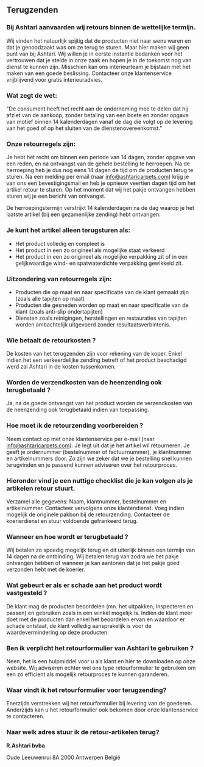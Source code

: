 ## Terugzenden

### Bij Ashtari aanvaarden wij retours binnen de wettelijke termijn.

Wij vinden het natuurlijk spijtig dat de producten niet naar wens waren en dat je genoodzaakt was om ze terug te sturen. Maar hier maken wij geen punt van bij Ashtari. Wij willen je in eerste instantie bedanken voor het vertrouwen dat je stelde in onze zaak en hopen je in de toekomst nog van dienst te kunnen zijn. Misschien kan ons interieurteam je bijstaan met het maken van een goede beslissing. Contacteer onze klantenservice vrijblijvend voor gratis interieuradvies.


### Wat zegt de wet:

"De consument heeft het recht aan de onderneming mee te delen dat hij afziet van de aankoop, zonder betaling van een boete en zonder opgave van motief binnen 14 kalenderdagen vanaf de dag die volgt op de levering van het goed of op het sluiten van de dienstenovereenkomst."


### Onze retourregels zijn:

Je hebt het recht om binnen een periode van 14 dagen, zonder opgave van een reden, en na ontvangst van de gehele bestelling te herroepen. Na de herroeping heb je dus nog eens 14 dagen de tijd om de producten terug te sturen. Na een melding per email (naar info@ashtaricarpets.com) krijg je van ons een bevestigingsmail en heb je opnieuw veertien dagen tijd om het artikel retour te sturen. Op het moment dat wij het pakje ontvangen hebben sturen wij je een bericht van ontvangst.

De herroepingstermijn verstrijkt 14 kalenderdagen na de dag waarop je het laatste artikel (bij een gezamenlijke zending) hebt ontvangen.


### Je kunt het artikel alleen terugsturen als:

- Het product volledig en compleet is
- Het product in een zo origineel als mogelijke staat verkeerd
- Het product in een zo origineel als mogelijke verpakking zit of in een gelijkwaardige wind- en spatwaterdichte verpakking gewikkeld zit.



### Uitzondering van retourregels zijn:

- Producten die op maat en naar specificatie van de klant gemaakt zijn (zoals alle tapijten op maat)
- Producten die gesneden worden op maat en naar specificatie van de klant (zoals anti-slip ondertapijten)
- Diensten zoals reinigingen, herstellingen en restauraties van tapijten worden ambachtelijk uitgevoerd zonder resultaatsverbintenis.


### Wie betaalt de retourkosten ?

De kosten van het terugzenden zijn voor rekening van de koper. Enkel indien het een verkeerdelijke zending betreft of het product beschadigd werd zal Ashtari in de kosten tussenkomen.



### Worden de verzendkosten van de heenzending ook terugbetaald ?

Ja, na de goede ontvangst van het product worden de verzendkosten van de heenzending ook terugbetaald indien van toepassing.



### Hoe moet ik de retourzending voorbereiden ?

Neem contact op met onze klantenservice per e-mail (naar info@ashtaricarpets.com). Je legt uit dat je het artikel wil retourneren. Je geeft je ordernummer (bestelnummer of factuurnummer), je klantnummer en artikelnummers door. Zo zijn we zeker dat we je bestelling snel kunnen terugvinden en je passend kunnen adviseren over het retourproces.


### Hieronder vind je een nuttige checklist die je kan volgen als je artikelen retour stuurt.

Verzamel alle gegevens: Naam, klantnummer, bestelnummer en artikelnummer.
Contacteer vervolgens onze klantendienst.
Voeg indien mogelijk de originele pakbon bij de retourzending.
Contacteer de koerierdienst en stuur voldoende gefrankeerd terug.

### Wanneer en hoe wordt er terugbetaald ?

Wij betalen zo spoedig mogelijk terug en dit uiterlijk binnen een termijn van 14 dagen na de ontbinding. Wij betalen terug van zodra we het pakje ontvangen hebben of wanneer je kan aantonen dat je het pakje goed verzonden hebt met de koerier.


### Wat gebeurt er als er schade aan het product wordt vastgesteld ?

De klant mag de producten beoordelen (mn. het uitpakken, inspecteren en passen) en gebruiken zoals in een winkel mogelijk is. Indien de klant meer doet met de producten dan enkel het beoordelen ervan en waardoor er schade ontstaat, de klant volledig aansprakelijk is voor de waardevermindering op deze producten.


### Ben ik verplicht het retourformulier van Ashtari te gebruiken ?

Neen, het is een hulpmiddel voor u als klant en hier te downloaden op onze website. Wij adviseren echter wel ons type retourformulier te gebruiken om een zo efficient als mogelijk retourproces te kunnen garanderen.


### Waar vindt ik het retourformulier voor terugzending?

Enerzijds verstrekken wij het retourformulier bij levering van de goederen. Anderzijds kan u het retourformulier ook bekomen door onze klantenservice te contacteren.

### Naar welk adres stuur ik de retour-artikelen terug?

**R.Ashtari bvba**

Oude Leeuwenrui 8A
2000 Antwerpen
België

